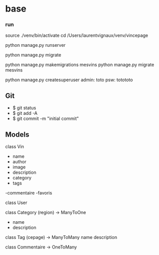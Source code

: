 # base



### run
source ./venv/bin/activate
cd /Users/laurentvignaux/venv/vincepage

python manage.py runserver


python manage.py migrate

python manage.py makemigrations mesvins
python manage.py migrate mesvins

python manage.py createsuperuser
admin: toto
psw: totototo

## Git
- $ git status
- $ git add -A
- $ git commit -m "initial commit"

## Models 

class Vin
- name
- author
- image
- description
- category
- tags

-commentaire
-favoris

class User

class Category (region) -> ManyToOne
- name
- description

class Tag (cepage) -> ManyToMany
name
description

class Commentaire -> OneToMany

